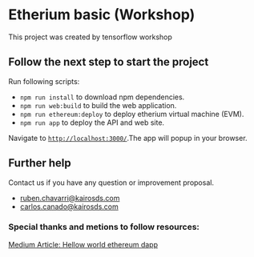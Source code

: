 # Etherium basic (Workshop)

This project was created by tensorflow workshop

## Follow the next step to start the project

Run following scripts:

* `npm run install`             to download npm dependencies.
* `npm run web:build`           to build the web application.
* `npm run ethereum:deploy`     to deploy etherium virtual machine (EVM).
* `npm run app`                 to deploy the API and web site.

Navigate to [`http://localhost:3000/`](http://localhost:3000/).The app will popup in your browser.

## Further help

Contact us if you have any question or improvement proposal.
* <a href="mailto:ruben.chavarri@kairosds.com?subject=Ethereum%20basic%20workshop">ruben.chavarri@kairosds.com</a>
* <a href="mailto:carlos.canado@kairosds.com?subject=Ethereum%20basic%20workshop">carlos.canado@kairosds.com</a>


### Special thanks and metions to follow resources:

[Medium Article: Hellow world ethereum dapp](https://medium.com/@mvmurthy/full-stack-hello-world-voting-ethereum-dapp-tutorial-part-1-40d2d0d807c2)

